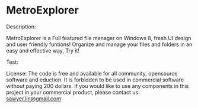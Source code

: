 MetroExplorer
=============
Description:

MetroExplorer is a Full featured file manager on Windows 8, fresh UI design and user friendly funtions!
Organize and manage your files and folders in an easy and effective way, Try it!

Test:

License:
The code is free and available for all community, opensource software and eduction. It is forbidden to be used in commercial software without paying 200 dollars. If you would like to use any components in this project in your commercial product, please contact us: sawyer.lin@gmail.com 

